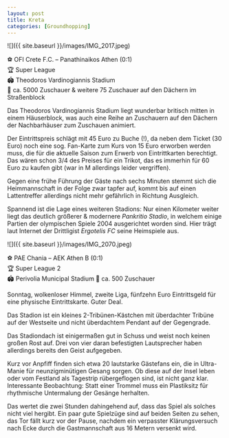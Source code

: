 ```yaml
---
layout: post
title: Kreta
categories: [Groundhopping]
---
```


![]({{ site.baseurl }}/images/IMG_2017.jpeg)

⚽️ OFI Crete F.C. – Panathinaikos Athen (0:1)  
🏆 Super League   
🏟 Theodoros Vardinogiannis Stadium  
🥁 ca. 5000 Zuschauer & weitere 75 Zuschauer auf den Dächern im Straßenblock

Das Theodoros Vardinogiannis Stadium liegt wunderbar britisch mitten in einem Häuserblock, was auch eine Reihe an Zuschauern auf den Dächern der Nachbarhäuser zum Zuschauen animiert.

Der Eintrittspreis schlägt mit 45 Euro zu Buche (!), da neben dem Ticket (30 Euro) noch eine sog. Fan-Karte zum Kurs von 15 Euro erworben werden muss, die für die aktuelle Saison zum Erwerb von Eintrittkarten berechtigt. 
Das wären schon 3/4 des Preises für ein Trikot, das es immerhin für 60 Euro zu kaufen gibt (war in M allerdings leider vergriffen).

Gegen eine frühe Führung der Gäste nach sechs Minuten stemmt sich die Heimmannschaft in der Folge zwar tapfer auf, kommt bis auf einen Lattentreffer allerdings nicht mehr gefährlich in Richtung Ausgleich. 

Spannend ist die Lage eines weiteren Stadions: Nur einen Kilometer weiter liegt das deutlich größerer & modernere *Pankritio Stadio*, in welchem einige Partien der olympischen Spiele 2004 ausgerichtet worden sind. Hier trägt laut Internet der Drittligist *Ergotelis FC* seine Heimspiele aus. 

![]({{ site.baseurl }}/images/IMG_2070.jpeg)

⚽️ PAE Chania – AEK Athen B (0:1)    
🏆 Super League 2   
🏟 Perivolia Municipal Stadium
🥁 ca. 500 Zuschauer   

Sonntag, wolkenloser Himmel, zweite Liga, fünfzehn Euro Eintrittsgeld für eine physische Eintrittskarte. Guter Deal.  

Das Stadion ist ein kleines 2-Tribünen-Kästchen mit überdachter Tribüne auf der Westseite und nicht überdachtem Pendant auf der Gegengrade. 

Das Stadiondach ist einigermaßen gut in Schuss und weist noch keinen großen Rost auf. Drei von vier daran befestigten Lautsprecher haben allerdings bereits den Geist aufgegeben.

Kurz vor Anpfiff finden sich etwa 20 lautstarke Gästefans ein, die in Ultra-Manie für neunzigminütigen Gesang sorgen. Ob diese auf der Insel leben oder vom Festland als Tagestrip rübergeflogen sind, ist nicht ganz klar. Interessante Beobachtung: Statt einer Trommel muss ein Plastiksitz für rhythmische Untermalung der Gesänge herhalten.

Das wertet die zwei Stunden dahingehend auf, dass das Spiel als solches nicht viel hergibt. Ein paar gute Spielzüge sind auf beiden Seiten zu sehen, das Tor fällt kurz vor der Pause, nachdem ein verpasster Klärungsversuch nach Ecke durch die Gastmannschaft aus 16 Metern versenkt wird.


